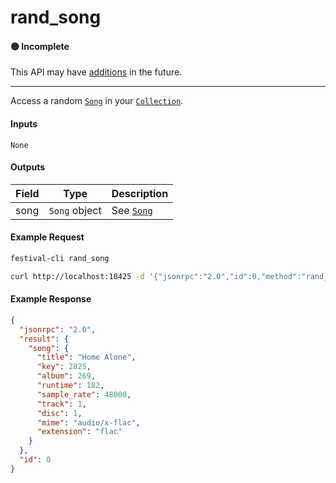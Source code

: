 # rand_song

#### 🟡 Incomplete
This API may have [additions](../../api-stability/marker.md) in the future.

---

Access a random [`Song`](../../common-objects/song.md) in your [`Collection`](../../common-objects/collection.md).

#### Inputs

`None`

#### Outputs

| Field | Type          | Description |
|-------|---------------|-------------|
| song  | `Song` object | See [`Song`](../../common-objects/song.md)

#### Example Request
```bash
festival-cli rand_song
```
```bash
curl http://localhost:18425 -d '{"jsonrpc":"2.0","id":0,"method":"rand_song"}'
```

#### Example Response
```json
{
  "jsonrpc": "2.0",
  "result": {
    "song": {
      "title": "Home Alone",
      "key": 2825,
      "album": 269,
      "runtime": 182,
      "sample_rate": 48000,
      "track": 1,
      "disc": 1,
      "mime": "audio/x-flac",
      "extension": "flac"
    }
  },
  "id": 0
}
```
